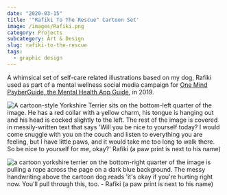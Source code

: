 ```yaml
---
date: "2020-03-15"
title: '"Rafiki To The Rescue" Cartoon Set'
image: /images/Rafiki.png
category: Projects
subcategory: Art & Design
slug: rafiki-to-the-rescue
tags:
  - graphic design
---
```


A whimsical set of self-care related illustrations based on my dog, Rafiki used as part of a mental wellness social media campaign for [One Mind PsyberGuide, the Mental Health App Guide](https://onemindpsyberguide.org/), in 2019.

<div class="grid grid-cols-2 gap-2">
<img src="/images/rafiki-to-the-rescue/benice.jpeg" alt="A cartoon-style Yorkshire Terrier sits on the bottom-left quarter of the image. He has a red collar with a yellow charm,  his tongue is hanging out and his head is cocked slightly to the left. The rest of the image is covered in messily-written text that says 'Will you be nice to yourself today? I would come snuggle with you on the couch and listen to everything you are feeling, but I have little paws, and it would take me too long to walk there. So be nice to yourself for me, okay?' Rafiki (a paw print is next to his name) " />

<img src="/images/rafiki-to-the-rescue/pullThrough.jpeg" 
alt="a cartoon yorkshire terrier on the bottom-right quarter of the image is pulling a rope across the page on a dark blue background. The messy handwriting above the cartoon dog reads 'it's okay if you're hurting right now. You'll pull through this, too. - Rafiki (a paw print is next to his name) "
/>

</div>

